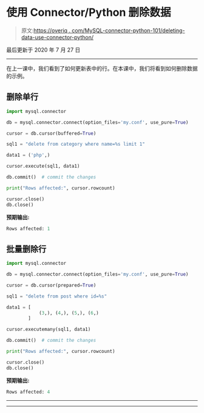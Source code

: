 # 使用 Connector/Python 删除数据

> 原文:[https://overiq . com/MySQL-connector-python-101/deleting-data-use-connector-python/](https://overiq.com/mysql-connector-python-101/deleting-data-using-connector-python/)

最后更新于 2020 年 7 月 27 日

* * *

在上一课中，我们看到了如何更新表中的行。在本课中，我们将看到如何删除数据的示例。

## 删除单行

```py
import mysql.connector

db = mysql.connector.connect(option_files='my.conf', use_pure=True)

cursor = db.cursor(buffered=True)

sql1 = "delete from category where name=%s limit 1"

data1 = ('php',)

cursor.execute(sql1, data1)

db.commit()  # commit the changes

print("Rows affected:", cursor.rowcount)

cursor.close()
db.close()

```

**预期输出:**

```py
Rows affected: 1

```

## 批量删除行

```py
import mysql.connector

db = mysql.connector.connect(option_files='my.conf', use_pure=True)

cursor = db.cursor(prepared=True)

sql1 = "delete from post where id=%s"

data1 = [
            (3,), (4,), (5,), (6,)
        ]

cursor.executemany(sql1, data1)

db.commit()  # commit the changes

print("Rows affected:", cursor.rowcount)

cursor.close()
db.close()

```

**预期输出:**

```py
Rows affected: 4

```

* * *

* * *
